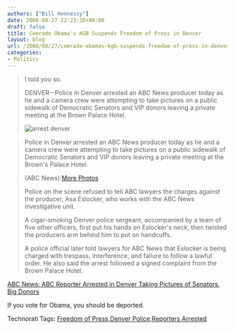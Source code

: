 ```yaml
---
authors: ["Bill Hennessy"]
date: 2008-08-27 22:23:10+00:00
draft: false
title: Comrade Obama's KGB Suspends Freedom of Press in Denver
layout: blog
url: /2008/08/27/comrade-obamas-kgb-suspends-freedom-of-press-in-denver/
categories:
- Politics
---
```


> I told you so. 
> 
> DENVER--Police in Denver arrested an ABC News producer today as he and a camera crew were attempting to take pictures on a public sidewalk of Democratic Senators and VIP donors leaving a private meeting at the Brown Palace Hotel.  
> 
> ![arrest denver](https://a.abcnews.com/images/Blotter/abc_arrest_denver_080827_mn.jpg)

> 
> Police in Denver arrested an ABC News producer today as he and a camera crew were attempting to take pictures on a public sidewalk of Democratic Senators and VIP donors leaving a private meeting at the Brown's Palace Hotel. 
> 
> (ABC News) [More Photos](https://abcnews.go.com/Blotter/WorldNews/popup?id=5652277)
> 
> Police on the scene refused to tell ABC lawyers the charges against the producer, Asa Eslocker, who works with the ABC News investigative unit.  
> 
> A cigar-smoking Denver police sergeant, accompanied by a team of five other officers, first put his hands on Eslocker's neck, then twisted the producers arm behind him to put on handcuffs.  
> 
> A police official later told lawyers for ABC News that Eslocker is being charged with trespass, interference, and failure to follow a lawful order. He also said the arrest followed a signed complaint from the Brown Palace Hotel. 
> 
> 

[ABC News: ABC Reporter Arrested in Denver Taking Pictures of Senators, Big Donors](https://abcnews.go.com/Blotter/Conventions/story?id=5668622&page=1)

If you vote for Obama, you should be deported. 

Technorati Tags: [Freedom of Press](https://technorati.com/tags/Freedom%20of%20Press),[Denver Police](https://technorati.com/tags/Denver%20Police),[Reporters Arrested](https://technorati.com/tags/Reporters%20Arrested)
